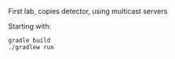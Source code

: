 First lab, copies detector, using multicast servers

Starting with:
```
gradle build
./gradlew run
```
